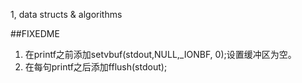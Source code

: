 1, data structs & algorithms

##FIXEDME

1. 在printf之前添加setvbuf(stdout,NULL,_IONBF, 0);设置缓冲区为空。
2. 在每句printf之后添加fflush(stdout);
